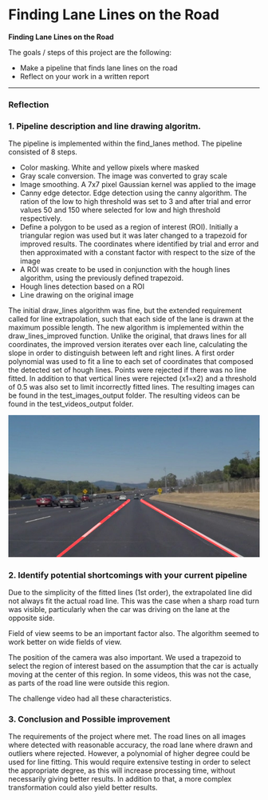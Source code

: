 # **Finding Lane Lines on the Road** 

**Finding Lane Lines on the Road**

The goals / steps of this project are the following:
* Make a pipeline that finds lane lines on the road
* Reflect on your work in a written report


[//]: # (Image References)

[image1]: ./test_images_output/solidWhiteCurve.jpg "solidWhiteCurve"
[image2]: ./test_images_output/solidWhiteRight.jpg "solidWhiteRight"
[image3]: ./test_images_output/solidYellowCurve.jpg "solidYellowCurve"
[image4]: ./test_images_output/solidYellowCurve2.jpg "solidYellowCurve2"
[image5]: ./test_images_output/solidYellowLeft.jpg "solidYellowLeft"
[image6]: ./test_images_output/whiteCarLaneSwitch.jpg "whiteCarLaneSwitch"

---

### Reflection

### 1. Pipeline description and line drawing algoritm.

The pipeline is implemented within the find_lanes method. The pipeline consisted of 8 steps. 
* Color masking. White and yellow pixels where masked
* Gray scale conversion. The image was converted to gray scale
* Image smoothing. A 7x7 pixel Gaussian kernel was applied to the image
* Canny edge detector. Edge detection using the canny algorithm. The ration of the low to high threshold was set to 3 and after trial and error values 50 and 150 where selected for low and high threshold respectively.
* Define a polygon to be used as a region of interest (ROI). Initially a triangular region was used but it was later changed to a trapezoid for improved results. The coordinates where identified by trial and error and then approximated with a constant factor with respect to the size of the image
* A ROI was create to be used in conjunction with the hough lines algorithm, using the previously defined trapezoid. 
* Hough lines detection based on a ROI
* Line drawing on the original image

The initial draw_lines algorithm was fine, but the extended requirement called for line extrapolation, such that each side of the lane is drawn at the maximum possible length. The new algorithm is implemented within the draw_lines_improved function. Unlike the original, that draws lines for all coordinates, the improved version iterates over each line, calculating the slope in order to distinguish between left and right lines. 
A first order polynomial was used to fit a line to each set of coordinates that composed the detected set of hough lines. Points were rejected if there was no line fitted. In addition to that vertical lines were rejected (x1=x2) and a threshold of 0.5 was also set to limit incorrectly fitted lines.
The resulting images can be found in the test_images_output folder.
The resulting videos can be found in the test_videos_output folder.

![alt text][image1]


### 2. Identify potential shortcomings with your current pipeline

Due to the simplicity of the fitted lines (1st order), the extrapolated line did not always fit the actual road line. 
This was the case when a sharp road turn was visible, particularly when the car was driving on the lane at the opposite side. 

Field of view seems to be an important factor also. The algorithm seemed to work better on wide fields of view.

The position of the camera was also important. We used a trapezoid to select the region of interest based on the assumption that the car is actually moving at the center of this region. In some videos, this was not the case, as parts of the road line were outside this region.

The challenge video had all these characteristics.

### 3. Conclusion and Possible improvement

The requirements of the project where met. The road lines on all images where detected with reasonable accuracy, the road lane where drawn and outliers where rejected. 
However, a polynomial of higher degree could be used for line fitting. This would require extensive testing in order to select the appropriate degree, as this will increase processing time, without necessarily giving better results.
In addition to that, a more complex transformation could also yield better results.
